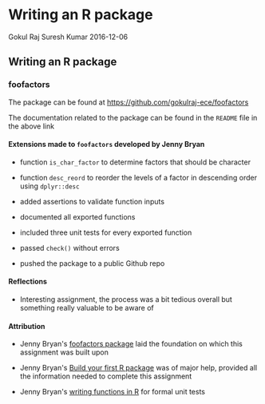 Writing an R package
================
Gokul Raj Suresh Kumar
2016-12-06

Writing an R package
--------------------

### foofactors

The package can be found at <https://github.com/gokulraj-ece/foofactors>

The documentation related to the package can be found in the `README` file in the above link

#### Extensions made to `foofactors` developed by Jenny Bryan

-   function `is_char_factor` to determine factors that should be character

-   function `desc_reord` to reorder the levels of a factor in descending order using `dplyr::desc`

-   added assertions to validate function inputs

-   documented all exported functions

-   included three unit tests for every exported function

-   passed `check()` without errors

-   pushed the package to a public Github repo

#### Reflections

-   Interesting assignment, the process was a bit tedious overall but something really valuable to be aware of

#### Attribution

-   Jenny Bryan's [foofactors package](https://github.com/jennybc/foofactors) laid the foundation on which this assignment was built upon

-   Jenny Bryan's [Build your first R package](http://stat545.com/cm109_packages.html) was of major help, provided all the information needed to complete this assignment

-   Jenny Bryan's [writing functions in R](http://stat545.com/block011_write-your-own-function-03.html#use-testthat-for-formal-unit-tests) for formal unit tests
